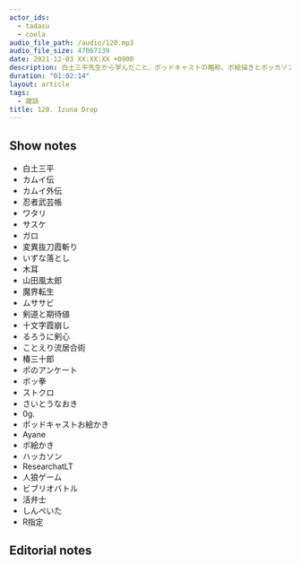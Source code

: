 ```yaml
---
actor_ids:
  - tadasu
  - coela
audio_file_path: /audio/120.mp3
audio_file_size: 47067139
date: 2021-12-03 XX:XX:XX +0900
description: 白土三平先生から学んだこと、ポッドキャストの略称、ポ絵描きとポッカソン/ドカ撮り、論文ビブリオバトルについて話しました。
duration: "01:02:14"
layout: article
tags:
  - 雑談
title: 120. Izuna Drop
---
```


## Show notes
- 白土三平
- カムイ伝
- カムイ外伝
- 忍者武芸帳
- ワタリ
- サスケ
- ガロ
- 変異抜刀霞斬り
- いずな落とし
- 木耳
- 山田風太郎
- 魔界転生
- ムササビ
- 剣道と期待値
- 十文字霞崩し
- るろうに剣心
- ことえり流居合術
- 椿三十郎
- ポのアンケート
- ポッ拳
- ストクロ
- さいとうなおき
- 0g.
- ポッドキャストお絵かき
- Ayane
- ポ絵かき
- ハッカソン
- ResearchatLT
- 人狼ゲーム
- ビブリオバトル
- 活弁士
- しんぺいた
- R指定

## Editorial notes



